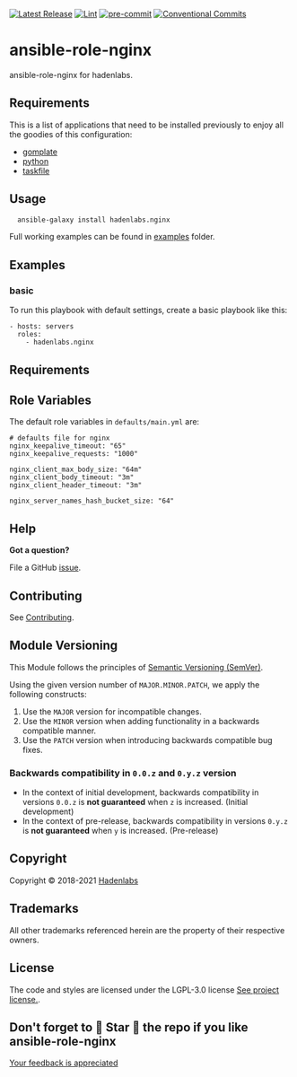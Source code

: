  <!-- Space: AnsibleRoleNginx -->
<!-- Title: Project -->

<!--


  ** DO NOT EDIT THIS FILE
  **
  ** 1) Make all changes to `provision/generator/README.yaml`
  ** 2) Run`task readme` to rebuild this file.
  **
  ** (We maintain HUNDREDS of open source projects. This is how we maintain our sanity.)
  **


  -->

[![Latest Release](https://img.shields.io/github/release/hadenlabs/ansible-role-nginx)](https://github.com/hadenlabs/ansible-role-nginx/releases) [![Lint](https://img.shields.io/github/workflow/status/hadenlabs/ansible-role-nginx/lint-code)](https://github.com/hadenlabs/ansible-role-nginx/actions?workflow=lint-code) [![pre-commit](https://img.shields.io/badge/pre--commit-enabled-brightgreen?logo=pre-commit&logoColor=white)](https://github.com/pre-commit/pre-commit) [![Conventional Commits](https://img.shields.io/badge/Conventional%20Commits-1.0.0-yellow)](https://conventionalcommits.org)

# ansible-role-nginx

ansible-role-nginx for hadenlabs.

## Requirements

This is a list of applications that need to be installed previously to enjoy all the goodies of this configuration:

- [gomplate](https://github.com/hairyhenderson/gomplate)
- [python](https://www.python.org)
- [taskfile](https://github.com/go-task/task)

## Usage

```bash
  ansible-galaxy install hadenlabs.nginx
```

Full working examples can be found in [examples](./examples) folder.

## Examples

### basic

To run this playbook with default settings, create a basic playbook like this:

```{.yaml}
- hosts: servers
  roles:
    - hadenlabs.nginx
```

## Requirements

## Role Variables

The default role variables in `defaults/main.yml` are:

```{.yaml}
# defaults file for nginx
nginx_keepalive_timeout: "65"
nginx_keepalive_requests: "1000"

nginx_client_max_body_size: "64m"
nginx_client_body_timeout: "3m"
nginx_client_header_timeout: "3m"

nginx_server_names_hash_bucket_size: "64"
```

## Help

**Got a question?**

File a GitHub [issue](https://github.com/hadenlabs/ansible-role-nginx/issues).

## Contributing

See [Contributing](./docs/contributing.md).

## Module Versioning

This Module follows the principles of [Semantic Versioning (SemVer)](https://semver.org/).

Using the given version number of `MAJOR.MINOR.PATCH`, we apply the following constructs:

1. Use the `MAJOR` version for incompatible changes.
1. Use the `MINOR` version when adding functionality in a backwards compatible manner.
1. Use the `PATCH` version when introducing backwards compatible bug fixes.

### Backwards compatibility in `0.0.z` and `0.y.z` version

- In the context of initial development, backwards compatibility in versions `0.0.z` is **not guaranteed** when `z` is increased. (Initial development)
- In the context of pre-release, backwards compatibility in versions `0.y.z` is **not guaranteed** when `y` is increased. (Pre-release)

## Copyright

Copyright © 2018-2021 [Hadenlabs](https://hadenlabs.com)

## Trademarks

All other trademarks referenced herein are the property of their respective owners.

## License

The code and styles are licensed under the LGPL-3.0 license [See project license.](LICENSE).

## Don't forget to 🌟 Star 🌟 the repo if you like ansible-role-nginx

[Your feedback is appreciated](https://github.com/hadenlabs/ansible-role-nginx/issues)
